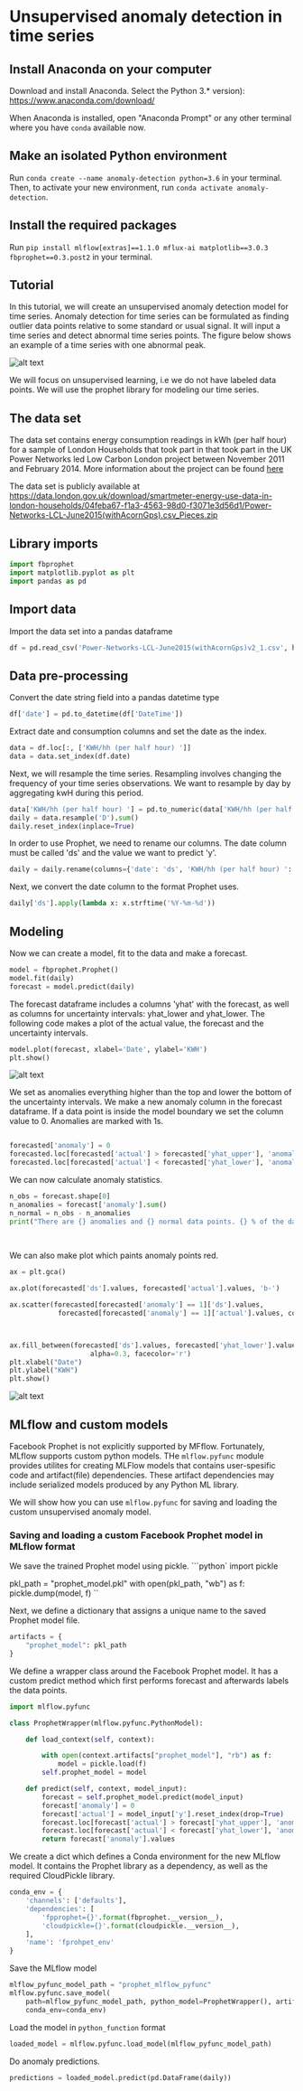 # Unsupervised anomaly detection in time series


## Install Anaconda on your computer

Download and install Anaconda. Select the Python 3.* version):
https://www.anaconda.com/download/

When Anaconda is installed, open "Anaconda Prompt" or any other terminal where you have ```conda``` available now.

## Make an isolated Python environment
Run ```conda create --name anomaly-detection python=3.6``` in your terminal.
Then, to activate your new environment, run ```conda activate anomaly-detection```.


##  Install the required packages

Run ```pip install mlflow[extras]==1.1.0 mflux-ai matplotlib==3.0.3  fbprophet==0.3.post2```  in your terminal.

## Tutorial

In this tutorial, we will create an unsupervised anomaly detection model for time series. Anomaly detection for time series can be formulated as finding outlier data points relative to some standard or usual signal.
It will input a time series and detect abnormal time series points. The figure below shows
an example of a time series with one abnormal peak.

 ![alt text](abnormal.png "test")

We will focus on unsupervised learning, i.e we do not have labeled data points. We will use
the prophet library for modeling our time series.

## The data set

The data set contains  energy consumption readings in kWh (per half hour) for a sample of London Households that took part in that took part in the
UK Power Networks led Low Carbon London project between November 2011 and February 2014. More information about the project can be found
 [here](https://data.london.gov.uk/dataset/smartmeter-energy-use-data-in-london-households?resource=3527bf39-d93e-4071-8451-df2ade1ea4f2)

The data set is publicly available at https://data.london.gov.uk/download/smartmeter-energy-use-data-in-london-households/04feba67-f1a3-4563-98d0-f3071e3d56d1/Power-Networks-LCL-June2015(withAcornGps).csv_Pieces.zip

## Library imports
```python
import fbprophet
import matplotlib.pyplot as plt
import pandas as pd
```

## Import data
Import the data set into a pandas dataframe
```python
df = pd.read_csv('Power-Networks-LCL-June2015(withAcornGps)v2_1.csv', header=0)

```

## Data pre-processing

Convert the date string field into a pandas datetime type
```python
df['date'] = pd.to_datetime(df['DateTime'])
```

Extract date and consumption columns and set the date as the index.


```python
data = df.loc[:, ['KWH/hh (per half hour) ']]
data = data.set_index(df.date)
```

Next, we will resample the time series. Resampling involves changing the frequency of your time series observations.
We want to resample by day by aggregating kwH during this period.


```python
data['KWH/hh (per half hour) '] = pd.to_numeric(data['KWH/hh (per half hour) '], downcast='float', errors='coerce')
daily = data.resample('D').sum()
daily.reset_index(inplace=True)

```

In order to use Prophet, we need to rename our columns. The date column must be called 'ds'
and the value we want to predict 'y'.

```python
daily = daily.rename(columns={'date': 'ds', 'KWH/hh (per half hour) ': 'y'})
```

Next, we convert the date column to the format Prophet uses.

```python
daily['ds'].apply(lambda x: x.strftime('%Y-%m-%d'))
```

## Modeling
Now we can create a model, fit to the data and make a forecast.

```python
model = fbprophet.Prophet()
model.fit(daily)
forecast = model.predict(daily)
```


The forecast dataframe includes a columns 'yhat' with the forecast, as well as
columns for uncertainty intervals: yhat_lower and yhat_lower. The following
code makes a plot of the actual value, the forecast and the uncertainty intervals.

```python
model.plot(forecast, xlabel='Date', ylabel='KWH')
plt.show()
```
 ![alt text](forecast.png "forecast")


We set as anomalies everything higher than the top and lower the bottom of the uncertainty intervals.
We make a new anomaly column in the forecast dataframe. If a data point is inside the model boundary
we set the column value to 0. Anomalies are marked with 1s.

```python

forecasted['anomaly'] = 0
forecasted.loc[forecasted['actual'] > forecasted['yhat_upper'], 'anomaly'] = 1
forecasted.loc[forecasted['actual'] < forecasted['yhat_lower'], 'anomaly'] = 1
```


We can now calculate anomaly statistics.

```python
n_obs = forecast.shape[0]
n_anomalies = forecast['anomaly'].sum()
n_normal = n_obs - n_anomalies
print("There are {} anomalies and {} normal data points. {} % of the data points are anomalies.".format(n_anomalies,
                                                                                                        n_normal,
                                                                                                        int((n_anomalies / n_normal) * 100)))                                                                                                        n_normal,
```


We can also make plot which paints anomaly points red.
```python
ax = plt.gca()

ax.plot(forecasted['ds'].values, forecasted['actual'].values, 'b-')

ax.scatter(forecasted[forecasted['anomaly'] == 1]['ds'].values,
            forecasted[forecasted['anomaly'] == 1]['actual'].values, color='red')



ax.fill_between(forecasted['ds'].values, forecasted['yhat_lower'].values, forecasted['yhat_upper'].values,
                    alpha=0.3, facecolor='r')
plt.xlabel("Date")
plt.ylabel("KWH")
plt.show()
```
 ![alt text](anomaly_plot.png "Anomalies")

## MLflow and custom models

Facebook Prophet is not explicitly supported by MFflow. Fortunately, MLflow supports custom python models.
THe ``mlflow.pyfunc`` module provides utilites for creating MLFlow models
that contains user-spesific code and artifact(file) dependencies.
These artifact dependencies may include serialized models produced by any Python ML library.

We will show how you can use ```mlflow.pyfunc``` for saving and loading the custom
unsupervised anomaly model.



### Saving and loading a custom Facebook Prophet model in MLflow format

We save the trained Prophet model using pickle.
```python`
import pickle

pkl_path = "prophet_model.pkl"
with open(pkl_path, "wb") as f:
    pickle.dump(model, f)
``

Next, we define a dictionary that assigns a unique name to the saved Prophet model file.

```python
artifacts = {
    "prophet_model": pkl_path
}
```

We define a wrapper class around the Facebook Prophet model. It has a custom
predict method which first performs forecast and afterwards labels the
data points.

```python
import mlflow.pyfunc

class ProphetWrapper(mlflow.pyfunc.PythonModel):

    def load_context(self, context):

        with open(context.artifacts["prophet_model"], "rb") as f:
            model = pickle.load(f)
        self.prophet_model = model

    def predict(self, context, model_input):
        forecast = self.prophet_model.predict(model_input)
        forecast['anomaly'] = 0
        forecast['actual'] = model_input['y'].reset_index(drop=True)
        forecast.loc[forecast['actual'] > forecast['yhat_upper'], 'anomaly'] = 1
        forecast.loc[forecast['actual'] < forecast['yhat_lower'], 'anomaly'] = 1
        return forecast['anomaly'].values
```

We create a dict which defines a Conda environment for the new MLflow model.
It contains the Prophet library as a dependency, as well as the required CloudPickle library.

```python
conda_env = {
    'channels': ['defaults'],
    'dependencies': [
        'fpprophet={}'.format(fbprophet.__version__),
        'cloudpickle={}'.format(cloudpickle.__version__),
    ],
    'name': 'fprohpet_env'
}
```

Save the MLflow model

```python
mlflow_pyfunc_model_path = "prophet_mlflow_pyfunc"
mlflow.pyfunc.save_model(
    path=mlflow_pyfunc_model_path, python_model=ProphetWrapper(), artifacts=artifacts,
    conda_env=conda_env)
```
Load the model in ```python_function``` format

```python
loaded_model = mlflow.pyfunc.load_model(mlflow_pyfunc_model_path)
```

Do anomaly predictions.
```python
predictions = loaded_model.predict(pd.DataFrame(daily))
```
